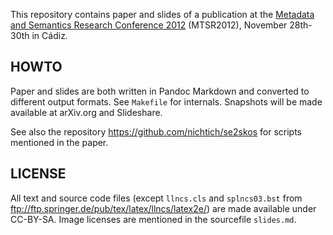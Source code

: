 This repository contains paper and slides of a publication at the [Metadata and
Semantics Research Conference 2012][mtsr2012] (MTSR2012), November 28th-30th in
Cádiz.

## HOWTO

Paper and slides are both written in Pandoc Markdown and converted to different
output formats. See `Makefile` for internals. Snapshots will be made available
at arXiv.org and Slideshare.

See also the repository <https://github.com/nichtich/se2skos> for scripts
mentioned in the paper.

## LICENSE

All text and source code files (except `llncs.cls` and `splncs03.bst` from
<ftp://ftp.springer.de/pub/tex/latex/llncs/latex2e/>) are made available under
CC-BY-SA.  Image licenses are mentioned in the sourcefile `slides.md`.

[mtsr2012]: http://mtsr2012.uca.es/
